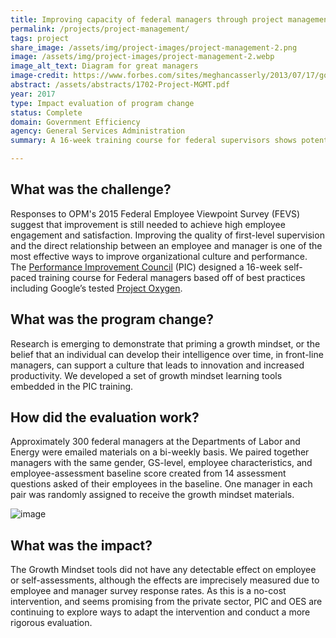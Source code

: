 ```yaml
---
title: Improving capacity of federal managers through project management
permalink: /projects/project-management/
tags: project
share_image: /assets/img/project-images/project-management-2.png
image: /assets/img/project-images/project-management-2.webp
image_alt_text: Diagram for great managers
image-credit: https://www.forbes.com/sites/meghancasserly/2013/07/17/google-management-is-evil-harvard-study-startups/#1e9b47e95ddb
abstract: /assets/abstracts/1702-Project-MGMT.pdf
year: 2017
type: Impact evaluation of program change
status: Complete
domain: Government Efficiency
agency: General Services Administration
summary: A 16-week training course for federal supervisors shows potential to improve organizational culture and performance

---
```

## What was the challenge?

Responses to OPM's 2015 Federal Employee Viewpoint Survey (FEVS) suggest that improvement is still needed to achieve high employee engagement and satisfaction. Improving the quality of first-level supervision and the direct relationship between an employee and manager is one of the most effective ways to improve organizational culture and performance. The <a href="https://www.pic.gov/"> Performance Improvement Council</a> (PIC) designed a 16-week self-paced training course for Federal managers based off of best practices including Google’s tested <a href="https://rework.withgoogle.com/subjects/managers/"> Project Oxygen</a>.

## What was the program change?

Research is emerging to demonstrate that priming a growth mindset, or the belief that an individual can develop their intelligence over time, in front-line managers, can support a culture that leads to innovation and increased productivity. We developed a set of growth mindset learning tools embedded in the PIC training. 

## How did the evaluation work?

Approximately 300 federal managers at the Departments of Labor and Energy were emailed materials on a bi-weekly basis. We paired together managers with the same gender, GS-level, employee characteristics, and employee-assessment baseline score created from 14 assessment questions asked of their employees in the baseline. One manager in each pair was randomly assigned to receive the growth mindset materials. 

![image]({{site.baseurl}}/assets/img/project-images/1702-graph.webp)

## What was the impact?

The Growth Mindset tools did not have any detectable effect on employee or self-assessments, although the effects are imprecisely measured due to employee and manager survey response rates. As this is a no-cost intervention, and seems promising from the private sector, PIC and OES are continuing to explore ways to adapt the intervention and conduct a more rigorous evaluation.
